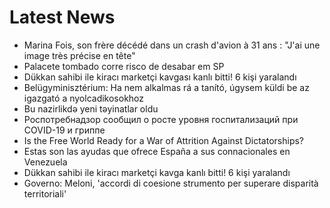 # Latest News
-  Marina Fois, son frère décédé dans un crash d'avion à 31 ans : "J'ai une image très précise en tête"
-  Palacete tombado corre risco de desabar em SP
-  Dükkan sahibi ile kiracı marketçi kavgası kanlı bitti! 6 kişi yaralandı
-  Belügyminisztérium: Ha nem alkalmas rá a tanító, úgysem küldi be az igazgató a nyolcadikosokhoz
-  Bu nazirlikdə yeni təyinatlar oldu
-  Роспотребнадзор сообщил о росте уровня госпитализаций при COVID-19 и гриппе
-  Is the Free World Ready for a War of Attrition Against Dictatorships?
-  Estas son las ayudas que ofrece España a sus connacionales en Venezuela
-  Dükkan sahibi ile kiracı marketçi kavga kanlı bitti! 6 kişi yaralandı
-  Governo: Meloni, 'accordi di coesione strumento per superare disparità territoriali'
